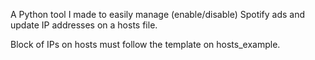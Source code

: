 A Python tool I made to easily manage (enable/disable) Spotify ads and update IP addresses on a hosts file.

Block of IPs on hosts must follow the template on hosts_example.
